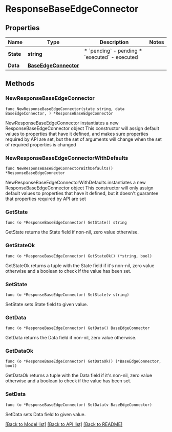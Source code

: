 # ResponseBaseEdgeConnector

## Properties

Name | Type | Description | Notes
------------ | ------------- | ------------- | -------------
**State** | **string** | * &#x60;pending&#x60; - pending * &#x60;executed&#x60; - executed | 
**Data** | [**BaseEdgeConnector**](BaseEdgeConnector.md) |  | 

## Methods

### NewResponseBaseEdgeConnector

`func NewResponseBaseEdgeConnector(state string, data BaseEdgeConnector, ) *ResponseBaseEdgeConnector`

NewResponseBaseEdgeConnector instantiates a new ResponseBaseEdgeConnector object
This constructor will assign default values to properties that have it defined,
and makes sure properties required by API are set, but the set of arguments
will change when the set of required properties is changed

### NewResponseBaseEdgeConnectorWithDefaults

`func NewResponseBaseEdgeConnectorWithDefaults() *ResponseBaseEdgeConnector`

NewResponseBaseEdgeConnectorWithDefaults instantiates a new ResponseBaseEdgeConnector object
This constructor will only assign default values to properties that have it defined,
but it doesn't guarantee that properties required by API are set

### GetState

`func (o *ResponseBaseEdgeConnector) GetState() string`

GetState returns the State field if non-nil, zero value otherwise.

### GetStateOk

`func (o *ResponseBaseEdgeConnector) GetStateOk() (*string, bool)`

GetStateOk returns a tuple with the State field if it's non-nil, zero value otherwise
and a boolean to check if the value has been set.

### SetState

`func (o *ResponseBaseEdgeConnector) SetState(v string)`

SetState sets State field to given value.


### GetData

`func (o *ResponseBaseEdgeConnector) GetData() BaseEdgeConnector`

GetData returns the Data field if non-nil, zero value otherwise.

### GetDataOk

`func (o *ResponseBaseEdgeConnector) GetDataOk() (*BaseEdgeConnector, bool)`

GetDataOk returns a tuple with the Data field if it's non-nil, zero value otherwise
and a boolean to check if the value has been set.

### SetData

`func (o *ResponseBaseEdgeConnector) SetData(v BaseEdgeConnector)`

SetData sets Data field to given value.



[[Back to Model list]](../README.md#documentation-for-models) [[Back to API list]](../README.md#documentation-for-api-endpoints) [[Back to README]](../README.md)


